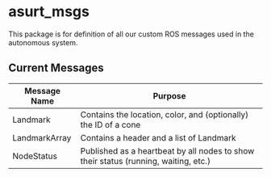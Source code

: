 # asurt_msgs
This package is for definition of all our custom ROS messages used in the autonomous system.

## Current Messages

| Message Name | Purpose |
|---|---|
| Landmark  | Contains the location, color, and (optionally) the ID of a cone |
| LandmarkArray | Contains a header and a list of Landmark |
| NodeStatus  | Published as a heartbeat by all nodes to show their status (running, waiting, etc.) |
